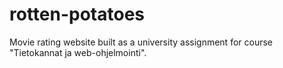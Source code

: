 # rotten-potatoes
Movie rating website built as a university assignment for course "Tietokannat ja web-ohjelmointi".
